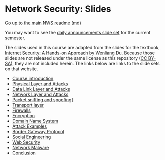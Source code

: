 Network Security: Slides
======================


[Go up to the main NWS readme](../readme.html) ([md](../readme.md))

You may want to see the [daily announcements slide set](../uva/daily-announcements.html#/) for the current semester.

The slides used in this course are adapted from the slides for the textbook, [Internet Security: A Hands-on Approach](https://www.amazon.com/dp/1733003967) by [Wenliang Du](https://web.ecs.syr.edu/~wedu/).  Because those slides are not released under the same license as this repository ([CC BY-SA](https://creativecommons.org/licenses/by-sa/4.0/deed.en)), they are not included herein.  The links below are links to the slide sets on that website.

- [Course introduction](introduction.html#/)
- [Physical Layer and Attacks](physical-layer.html#/)
- [Data Link Layer and Attacks](link-layer.html#/)
- [Network Layer and Attacks](network-layer.html#/)
- [Packet sniffing and spoofing](packets.html#/)]
- [Transport layer](transport-layer.html#/)
- [Firewalls](firewalls.html#/)
- [Encryption](encryption.html#/)
- [Domain Name System](dns.html#/)
- [Attack Examples](attacks.html#/)
- [Border Gateway Protocol](bgp.html#/)
- [Social Engineering](social-eng.html#/)
- [Web Security](websecurity.html#/)
- [Network Malware](malware.html#/)
- [Conclusion](conclusion.html#/)
